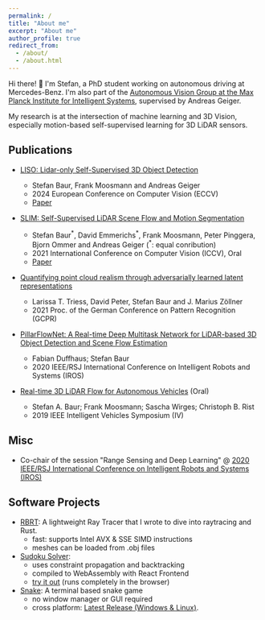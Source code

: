 ```yaml
---
permalink: /
title: "About me"
excerpt: "About me"
author_profile: true
redirect_from:
  - /about/
  - /about.html
---
```


Hi there! 👋 I'm Stefan, a PhD student working on autonomous driving at Mercedes-Benz.
I'm also part of the [Autonomous Vision Group at the Max Planck Institute for Intelligent Systems](https://uni-tuebingen.de/en/fakultaeten/mathematisch-naturwissenschaftliche-fakultaet/fachbereiche/informatik/lehrstuehle/autonomous-vision/team/), supervised by Andreas Geiger.

My research is at the intersection of machine learning and 3D Vision, especially motion-based self-supervised learning for 3D LiDAR sensors.


## Publications
* [LISO: Lidar-only Self-Supervised 3D Object Detection](https://baurst.github.io/liso)
  * Stefan Baur, Frank Moosmann and Andreas Geiger
  * 2024 European Conference on Computer Vision (ECCV)
  * [Paper](https://arxiv.org/abs/2403.07071)

* [SLIM: Self-Supervised LiDAR Scene Flow and Motion Segmentation](https://baurst.github.io/slim)
  * Stefan Baur<sup>\*</sup>, David Emmerichs<sup>\*</sup>, Frank Moosmann, Peter Pinggera, Bjorn Ommer and Andreas Geiger (<sup>\*</sup>: equal conribution)
  * 2021 International Conference on Computer Vision (ICCV), Oral
  * [Paper](http://www.cvlibs.net/publications/Baur2021ICCV.pdf) 

* [Quantifying point cloud realism through adversarially learned latent representations](https://arxiv.org/pdf/2109.11775.pdf)
  * Larissa T. Triess, David Peter, Stefan Baur and J. Marius Zöllner
  * 2021 Proc. of the German Conference on Pattern Recognition (GCPR)

* [PillarFlowNet: A Real-time Deep Multitask Network for LiDAR-based 3D Object Detection and Scene Flow Estimation](https://ras.papercept.net/proceedings/IROS20/1208.pdf)
  * Fabian Duffhaus; Stefan Baur
  * 2020 IEEE/RSJ International Conference on Intelligent Robots and Systems (IROS)

* [Real-time 3D LiDAR Flow for Autonomous Vehicles](https://ieeexplore.ieee.org/document/8814094) (Oral)
  * Stefan A. Baur; Frank Moosmann; Sascha Wirges; Christoph B. Rist
  * 2019 IEEE Intelligent Vehicles Symposium (IV)

## Misc

* Co-chair of the session "Range Sensing and Deep Learning" @ [2020 IEEE/RSJ International Conference on Intelligent Robots and Systems (IROS)](https://www.iros2020.org/)

## Software Projects

* [RBRT](https://github.com/baurst/rbrt): A lightweight Ray Tracer that I wrote to dive into raytracing and Rust.
  * fast: supports Intel AVX & SSE SIMD instructions
  * meshes can be loaded from .obj files
* [Sudoku Solver](https://github.com/baurst/sudoku_solver):
  * uses constraint propagation and backtracking
  * compiled to WebAssembly with React Frontend
  * [try it out](https://baurst.github.io/sudoku_solver/) (runs completely in the browser)
* [Snake](https://github.com/baurst/rs_snake): A terminal based snake game
  * no window manager or GUI required
  * cross platform: [Latest Release (Windows & Linux)](https://github.com/baurst/rs_snake/releases).
